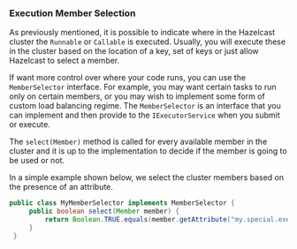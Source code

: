 
### Execution Member Selection

As previously mentioned, it is possible to indicate where in the Hazelcast cluster the `Runnable` or `Callable` is executed. Usually, you will execute these in the cluster based on the location of a key, set of keys or just allow Hazelcast to select a member.

If want more control over where your code runs, you can use the `MemberSelector` interface. For example, you may want certain tasks to run only on certain members, or you may wish to implement some form of custom load balancing regime.  The `MemberSelector` is an interface that you can implement and then provide to the `IExecutorService` when you submit or execute.

The `select(Member)` method is called for every available member in the cluster and it is up to the implementation to decide if the member is going to be used or not.

In a simple example shown below, we select the cluster members based on the presence of an attribute.

```java
public class MyMemberSelector implements MemberSelector {
     public boolean select(Member member) {
         return Boolean.TRUE.equals(member.getAttribute("my.special.executor"));
     }
 }
```